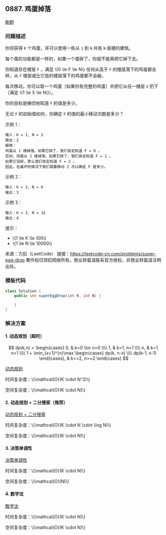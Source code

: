 <script src="https://cdn.bootcss.com/mathjax/2.7.7/MathJax.js?config=TeX-AMS-MML_HTMLorMML"></script>

## 0887. 鸡蛋掉落

[刷题](qu0887/solu/Solution.java)

### 问题描述

你将获得 `K` 个鸡蛋，并可以使用一栋从 `1` 到 `N`  共有 `N` 层楼的建筑。

每个蛋的功能都是一样的，如果一个蛋碎了，你就不能再把它掉下去。

你知道存在楼层 `F` ，满足 \\(0 \le F \le N\\) 任何从高于 `F` 的楼层落下的鸡蛋都会碎，从 `F` 楼层或比它低的楼层落下的鸡蛋都不会破。

每次移动，你可以取一个鸡蛋（如果你有完整的鸡蛋）并把它从任一楼层 `X` 扔下（满足 \\(1 \le X \le N\\)）。

你的目标是确切地知道 `F` 的值是多少。

无论 `F` 的初始值如何，你确定 `F` 的值的最小移动次数是多少？

示例 1：

```
输入：K = 1, N = 2
输出：2
解释：
鸡蛋从 1 楼掉落。如果它碎了，我们肯定知道 F = 0 。
否则，鸡蛋从 2 楼掉落。如果它碎了，我们肯定知道 F = 1 。
如果它没碎，那么我们肯定知道 F = 2 。
因此，在最坏的情况下我们需要移动 2 次以确定 F 是多少。
```

示例 2：

```
输入：K = 2, N = 6
输出：3
```

示例 3：

```
输入：K = 3, N = 14
输出：4
```

 

提示：

* \\(1 \le K \le 100\\)
* \\(1 \le N \le 10000\\)

来源：力扣（LeetCode）
链接：https://leetcode-cn.com/problems/super-egg-drop
著作权归领扣网络所有。商业转载请联系官方授权，非商业转载请注明出处。

### 模板代码

``` java
class Solution {
    public int superEggDrop(int K, int N) {

    }
}
```

### 解决方案

#### 1. 动态规划（超时）

$$
dp(k,n) = 
\begin{cases}
0, & k=0 \lor n=0 \\\\
1, & k>1, n=1 \\\\
n, & k=1, n>1 \\\\
1 + \min_{x=1}^{n}\max
\begin{cases}
dp(k, n-x) \\\\
dp(k-1, x-1)
\end{cases}, & k>=2, n>=2
\end{cases}
$$

[动态规划](qu0887/solu1/Solution.java)

时间复杂度：\\(\mathcal{O}(K \cdot N^2)\\)

空间复杂度：\\(\mathcal{O}(K \cdot N)\\)

#### 2. 动态规划 + 二分搜索（推荐）

[动态规划 + 二分搜索](qu0887/solu2/Solution.java)

时间复杂度：\\(\mathcal{O}(K \cdot N \cdot \log N)\\)

空间复杂度：\\(\mathcal{O}(K \cdot N)\\)

#### 3. 决策单调性

[决策单调性](qu0887/solu3/Solution.java)

时间复杂度：\\(\mathcal{O}(K \cdot N)\\)

空间复杂度：\\(\mathcal{O}(N)\\)


#### 4. 数学法

[数学法](qu0887/solu4/Solution.java)

时间复杂度：\\(\mathcal{O}(K \cdot N)\\)

空间复杂度：\\(\mathcal{O}(K \cdot N)\\)
